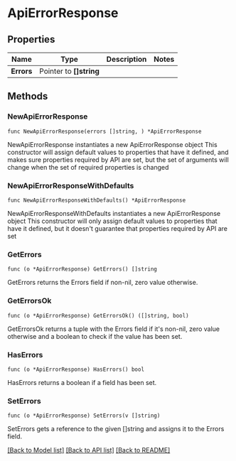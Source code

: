 # ApiErrorResponse

## Properties

Name | Type | Description | Notes
------------ | ------------- | ------------- | -------------
**Errors** | Pointer to **[]string** |  | 

## Methods

### NewApiErrorResponse

`func NewApiErrorResponse(errors []string, ) *ApiErrorResponse`

NewApiErrorResponse instantiates a new ApiErrorResponse object
This constructor will assign default values to properties that have it defined,
and makes sure properties required by API are set, but the set of arguments
will change when the set of required properties is changed

### NewApiErrorResponseWithDefaults

`func NewApiErrorResponseWithDefaults() *ApiErrorResponse`

NewApiErrorResponseWithDefaults instantiates a new ApiErrorResponse object
This constructor will only assign default values to properties that have it defined,
but it doesn't guarantee that properties required by API are set

### GetErrors

`func (o *ApiErrorResponse) GetErrors() []string`

GetErrors returns the Errors field if non-nil, zero value otherwise.

### GetErrorsOk

`func (o *ApiErrorResponse) GetErrorsOk() ([]string, bool)`

GetErrorsOk returns a tuple with the Errors field if it's non-nil, zero value otherwise
and a boolean to check if the value has been set.

### HasErrors

`func (o *ApiErrorResponse) HasErrors() bool`

HasErrors returns a boolean if a field has been set.

### SetErrors

`func (o *ApiErrorResponse) SetErrors(v []string)`

SetErrors gets a reference to the given []string and assigns it to the Errors field.


[[Back to Model list]](../README.md#documentation-for-models) [[Back to API list]](../README.md#documentation-for-api-endpoints) [[Back to README]](../README.md)


